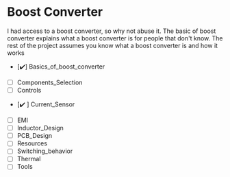 # Boost Converter 

I had access to a boost converter, so why not abuse it. The basic of boost converter explains what a boost converter is for people that don't know. The rest of the project assumes you know what a boost converter is and how it works

- [:heavy_check_mark:] Basics_of_boost_converter
- [ ] Components_Selection
- [ ] Controls
- [:heavy_check_mark: ] Current_Sensor
- [ ] EMI
- [ ] Inductor_Design
- [ ] PCB_Design
- [ ] Resources
- [ ] Switching_behavior
- [ ] Thermal
- [ ] Tools
